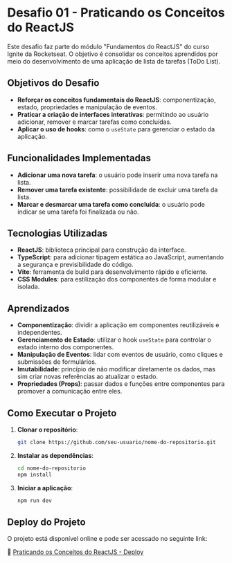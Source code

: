# Desafio 01 - Praticando os Conceitos do ReactJS

Este desafio faz parte do módulo "Fundamentos do ReactJS" do curso Ignite da Rocketseat. O objetivo é consolidar os conceitos aprendidos por meio do desenvolvimento de uma aplicação de lista de tarefas (ToDo List).

## Objetivos do Desafio

- **Reforçar os conceitos fundamentais do ReactJS**: componentização, estado, propriedades e manipulação de eventos.
- **Praticar a criação de interfaces interativas**: permitindo ao usuário adicionar, remover e marcar tarefas como concluídas.
- **Aplicar o uso de hooks**: como o `useState` para gerenciar o estado da aplicação.

## Funcionalidades Implementadas

- **Adicionar uma nova tarefa**: o usuário pode inserir uma nova tarefa na lista.
- **Remover uma tarefa existente**: possibilidade de excluir uma tarefa da lista.
- **Marcar e desmarcar uma tarefa como concluída**: o usuário pode indicar se uma tarefa foi finalizada ou não.

## Tecnologias Utilizadas

- **ReactJS**: biblioteca principal para construção da interface.
- **TypeScript**: para adicionar tipagem estática ao JavaScript, aumentando a segurança e previsibilidade do código.
- **Vite**: ferramenta de build para desenvolvimento rápido e eficiente.
- **CSS Modules**: para estilização dos componentes de forma modular e isolada.

## Aprendizados

- **Componentização**: dividir a aplicação em componentes reutilizáveis e independentes.
- **Gerenciamento de Estado**: utilizar o hook `useState` para controlar o estado interno dos componentes.
- **Manipulação de Eventos**: lidar com eventos de usuário, como cliques e submissões de formulários.
- **Imutabilidade**: princípio de não modificar diretamente os dados, mas sim criar novas referências ao atualizar o estado.
- **Propriedades (Props)**: passar dados e funções entre componentes para promover a comunicação entre eles.

## Como Executar o Projeto

1. **Clonar o repositório**:

   ```bash
   git clone https://github.com/seu-usuario/nome-do-repositorio.git

2. **Instalar as dependências**:
  
     ```bash
     cd nome-do-repositorio
     npm install

3. **Iniciar a aplicação**:
  
     ```bash
     npm run dev
     
## Deploy do Projeto

O projeto está disponível online e pode ser acessado no seguinte link:

🔗 [Praticando os Conceitos do ReactJS - Deploy](https://praticando-os-conceitos.vercel.app/)

